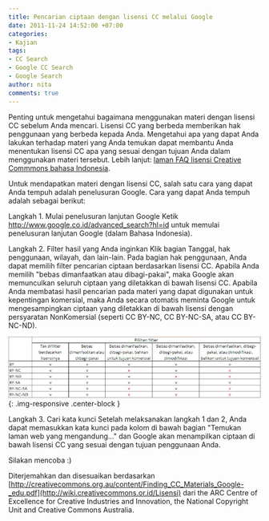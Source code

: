 ```yaml
---
title: Pencarian ciptaan dengan lisensi CC melalui Google
date: 2011-11-24 14:52:00 +07:00
categories:
- Kajian
tags:
- CC Search
- Google CC Search
- Google Search
author: nita
comments: true
---
```


Penting untuk mengetahui bagaimana menggunakan materi dengan lisensi CC sebelum Anda mencari. Lisensi CC yang berbeda memberikan hak penggunaan yang berbeda kepada Anda. Mengetahui apa yang dapat Anda lakukan terhadap materi yang Anda temukan dapat membantu Anda menentukan lisensi CC apa yang sesuai dengan tujuan Anda dalam menggunakan materi tersebut. Lebih lanjut: [laman FAQ lisensi Creative Commmons bahasa Indonesia](http://creativecommons.or.id/faq/).

Untuk mendapatkan materi dengan lisensi CC, salah satu cara yang dapat Anda tempuh adalah penelusuran Google. Cara yang dapat Anda tempuh adalah sebagai berikut:

Langkah 1. Mulai penelusuran lanjutan Google
Ketik http://www.google.co.id/advanced_search?hl=id untuk memulai penelusuran lanjutan Google (dalam Bahasa Indonesia).

Langkah 2. Filter hasil yang Anda inginkan
Klik bagian Tanggal, hak penggunaan, wilayah, dan lain-lain. Pada bagian hak penggunaan, Anda dapat memilih filter pencarian ciptaan berdasarkan lisensi CC. Apabila Anda memilih "bebas dimanfaatkan atau dibagi-pakai", maka Google akan memunculkan seluruh ciptaan yang diletakkan di bawah lisensi CC. Apabila Anda membatasi hasil pencarian pada materi yang dapat digunakan untuk kepentingan komersial, maka Anda secara otomatis meminta Google untuk mengesampingkan ciptaan yang diletakkan di bawah lisensi dengan persyaratan NonKomersial (seperti CC BY-NC, CC BY-NC-SA, atau CC BY-NC-ND).

![pilihan-filter.jpg](/uploads/pilihan-filter.jpg){: .img-responsive .center-block }

Langkah 3. Cari kata kunci
Setelah melaksanakan langkah 1 dan 2, Anda dapat memasukkan kata kunci pada kolom di bawah bagian "Temukan laman web yang mengandung..." dan Google akan menampilkan ciptaan di bawah lisensi CC yang sesuai dengan tujuan penggunaan Anda.

Silakan mencoba :)

Diterjemahkan dan disesuaikan berdasarkan [http://creativecommons.org.au/content/Finding_CC_Materials_Google-_edu.pdf](http://wiki.creativecommons.or.id/Lisensi) dari the ARC Centre of Excellence for Creative Industries and Innovation, the National Copyright Unit and Creative Commons Australia.
